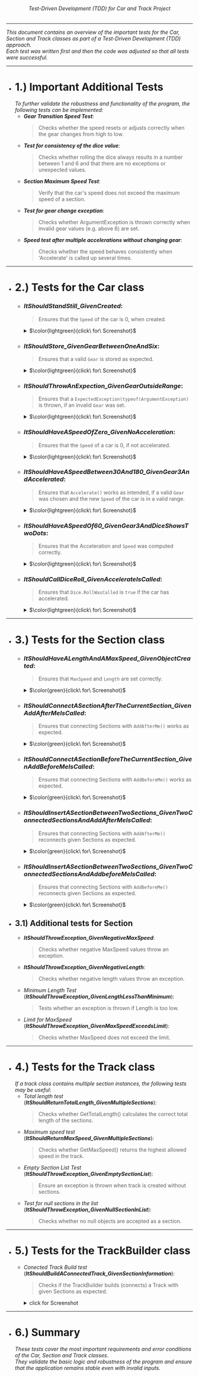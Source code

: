 ###### <p align="center"> Test-Driven Development (TDD) for Car and Track Project </p>
---
*This document contains an overview of the important tests for the Car, Section and Track classes as part of a Test-Driven Development (TDD) approach.*  
*Each test was written first and then the code was adjusted so that all tests were successful.*  

---
- # 1.) Important Additional Tests
  *To further validate the robustness and functionality of the program, the following tests can be implemented:*
  - ***Gear Transition Speed ​​Test***:
    > Checks whether the speed resets or adjusts correctly when the gear changes from high to low.
  - ***Test for consistency of the dice value***:
    > Checks whether rolling the dice always results in a number between 1 and 6 and that there are no exceptions or unexpected values.
  - ***Section Maximum Speed ​​Test***:
    > Verify that the car's speed does not exceed the maximum speed of a section.
  - ***Test for gear change exception***:
    > Checks whether ArgumentException is thrown correctly when invalid gear values ​​(e.g. above 6) are set.
  - ***Speed ​​test after multiple accelerations without changing gear***:
    > Checks whether the speed behaves consistently when 'Accelerate' is called up several times.

---
- # 2.) Tests for the Car class
   
  - ### ***ItShouldStandStill_GivenCreated***:
    > Ensures that the `Speed` of the car is 0, when created.
      <details> <summary> $\color{lightgreen}{click\ for\ Screenshot}$ </summary>

       <img alt="ItShouldStandStill_GivenCreated" src="./img/ItShouldStandStill_GivenCreated.png" width=80%>
      </details>
   
  - ### ***ItShouldStore_GivenGearBetweenOneAndSix***:
    > Ensures that a valid `Gear` is stored as expected.
      <details> <summary> $\color{lightgreen}{click\ for\ Screenshot}$ </summary>

       <img alt="ItShouldStore_GivenGearBetweenOneAndSix" src="./img/ItShouldStore_GivenGearBetweenOneAndSix.png" width=80%>
      </details>
 
  - ### ***ItShouldThrowAnExpection_GivenGearOutsideRange***: 
    > Ensures that a `ExpectedException(typeof(ArgumentException)` is thrown, if an invalid `Gear` was set.
      <details> <summary> $\color{lightgreen}{click\ for\ Screenshot}$ </summary>

       <img alt="ItShouldThrowAnExpection_GivenGearOutsideRange" src="./img/ItShouldThrowAnExpection_GivenGearOutsideRange.png" width=80%>
      </details>

  - ### ***ItShouldHaveASpeedOfZero_GivenNoAcceleration***: 
    > Ensures that the `Speed` of a car is 0, if not accelerated.
      <details> <summary> $\color{lightgreen}{click\ for\ Screenshot}$ </summary>

       <img alt="ItShouldHaveASpeedOfZero_GivenNoAcceleration" src="./img/ItShouldHaveASpeedOfZero_GivenNoAcceleration.png" width=80%>
      </details>

  - ### ***ItShouldHaveASpeedBetween30And180_GivenGear3AndAccelerated***: 
    > Ensures that `Accelerate()` works as intended, if a valid `Gear` was chosen and the new `Speed` of the car is in a valid range.
      <details> <summary> $\color{lightgreen}{click\ for\ Screenshot}$ </summary>

       <img alt="ItShouldHaveASpeedBetween30And180_GivenGear3AndAccelerated" src="./img/ItShouldHaveASpeedBetween30And180_GivenGear3AndAccelerated.png" width=80%>
      </details>

  - ### ***ItShouldHaveASpeedOf60_GivenGear3AndDiceShowsTwoDots***: 
    > Ensures that the Acceleration and `Speed` was computed correctly.
      <details> <summary> $\color{lightgreen}{click\ for\ Screenshot}$ </summary>

       <img alt="ItShouldHaveASpeedOf60_GivenGear3AndDiceShowsTwoDots" src="./img/ItShouldHaveASpeedOf60_GivenGear3AndDiceShowsTwoDots.png" width=80%>
      </details>
   
  - ### ***ItShouldCallDiceRoll_GivenAccelerateIsCalled***: 
    > Ensures that `Dice.RollWasCalled` is `true` if the car has accelerated.
      <details> <summary> $\color{lightgreen}{click\ for\ Screenshot}$ </summary>

       <img alt="ItShouldCallDiceRoll_GivenAccelerateIsCalled" src="./img/ItShouldCallDiceRoll_GivenAccelerateIsCalled.png" width=80%>
      </details>
 
---
- # 3.) Tests for the Section class
  
  - ### ***ItShouldHaveALengthAndAMaxSpeed_GivenObjectCreated***:
    > Ensures that `MaxSpeed` ​​and `Length` are set correctly.
      <details> <summary> $\color{green}{click\ for\ Screenshot}$ </summary>

       <img alt="ItShouldHaveALengthAndAMaxSpeed_GivenObjectCreated" src="./img/ItShouldHaveALengthAndAMaxSpeed_GivenObjectCreated.png" width=80%>
      </details>

  - ### ***ItShouldConnectASectionAfterTheCurrentSection_GivenAddAfterMeIsCalled***:
    > Ensures that connecting Sections with `AddAfterMe()` works as expected.
      <details> <summary> $\color{green}{click\ for\ Screenshot}$ </summary>

       <img alt="ItShouldConnectASectionAfterTheCurrentSection_GivenAddAfterMeIsCalled" src="./img/ItShouldConnectASectionAfterTheCurrentSection_GivenAddAfterMeIsCalled.png" width=80%>
      </details>

   - ### ***ItShouldConnectASectionBeforeTheCurrentSection_GivenAddBeforeMeIsCalled***:
     > Ensures that connecting Sections with `AddBeforeMe()` works as expected.
       <details> <summary> $\color{green}{click\ for\ Screenshot}$ </summary>

        <img alt="ItShouldConnectASectionBeforeTheCurrentSection_GivenAddBeforeMeIsCalled" src="./img/ItShouldConnectASectionBeforeTheCurrentSection_GivenAddBeforeMeIsCalled.png" width=80%>
      </details>

    - ### ***ItShouldInsertASectionBetweenTwoSections_GivenTwoConnectedSectionsAndAddAfterMeIsCalled***:
      > Ensures that connecting Sections with `AddAfterMe()` reconnects given Sections as expected.
       <details> <summary> $\color{green}{click\ for\ Screenshot}$ </summary>

        <img alt="ItShouldInsertASectionBetweenTwoSections_GivenTwoConnectedSectionsAndAddAfterMeIsCalled" src="./img/ItShouldInsertASectionBetweenTwoSections_GivenTwoConnectedSectionsAndAddAfterMeIsCalled.png" width=80%>
      </details>

    - ### ***ItShouldInsertASectionBetweenTwoSections_GivenTwoConnectedSectionsAndAddbeforeMeIsCalled***:
      > Ensures that connecting Sections with `AddBeforeMe()` reconnects given Sections as expected.
        <details> <summary> $\color{green}{click\ for\ Screenshot}$ </summary>

         <img alt="ItShouldInsertASectionBetweenTwoSections_GivenTwoConnectedSectionsAndAddbeforeMeIsCalled" src="./img/ItShouldInsertASectionBetweenTwoSections_GivenTwoConnectedSectionsAndAddbeforeMeIsCalled.png" width=80%>
        </details>
    
 - ## 3.1) Additional tests for Section
    - ***ItShouldThrowException_GivenNegativeMaxSpeed***:
      > Checks whether negative MaxSpeed ​​values ​​throw an exception.
     
    - ***ItShouldThrowException_GivenNegativeLength***:
      > Checks whether negative length values ​​throw an exception.
      
    - *Minimum Length Test* (***ItShouldThrowException_GivenLengthLessThanMinimum***):
      > Tests whether an exception is thrown if Length is too low.
      
    - *Limit for MaxSpeed* ​​(***ItShouldThrowException_GivenMaxSpeedExceedsLimit***):
      > Checks whether MaxSpeed ​​does not exceed the limit.


---
- # 4.) Tests for the Track class
  *If a track class contains multiple section instances, the following tests may be useful:*
  - *Total length test* (***ItShouldReturnTotalLength_GivenMultipleSections***):
    > Checks whether GetTotalLength() calculates the correct total length of the sections.
  - *Maximum speed test* (***ItShouldReturnMaxSpeed_GivenMultipleSections***):
    > Checks whether GetMaxSpeed() returns the highest allowed speed in the track.
  - *Empty Section List Test* (***ItShouldThrowException_GivenEmptySectionList***):
    > Ensure an exception is thrown when track is created without sections.
  - *Test for null sections in the list* (***ItShouldThrowException_GivenNullSectionInList***):
    > Checks whether no null objects are accepted as a section.

---
- # 5.) Tests for the TrackBuilder class
  - *Conected Track Build test* (***ItShouldBuildAConnectedTrack_GivenSectionInformation***):
     > Checks if the TrackBuilder builds (connects) a Track with given Sections as expected.
      <details> <summary> click for Screenshot </summary>

       ![ItShouldBuildAConnectedTrack_GivenSectionInformation](./img/ItShouldBuildAConnectedTrack_GivenSectionInformation.png)
      </details>
   

--- 
- # 6.) Summary
  *These tests cover the most important requirements and error conditions of the Car, Section and Track classes.*  
  *They validate the basic logic and robustness of the program and ensure that the application remains stable even with invalid inputs.*
